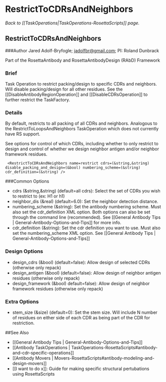 # RestrictToCDRsAndNeighbors
*Back to [[TaskOperations|TaskOperations-RosettaScripts]] page.*
## RestrictToCDRsAndNeighbors

###Author
Jared Adolf-Bryfogle; jadolfbr@gmail.com; 
PI: Roland Dunbrack

Part of the RosettaAntibody and RosettaAntibodyDesign (RAbD) Framework

### Brief
Task Operation to restrict packing/design to specific CDRs and neighbors. Will disable packing/design for all other residues.
See the [[DisableAntibodyRegionOperation]] and [[DisableCDRsOperation]] to further restrict the TaskFactory.

### Details 
By default, restricts to all packing of all CDRs and neighbors.  Analogous to the RestrictToLoopsAndNeighbors TaskOperation which does not currently have RS support. 

See options for control of which CDRs, including whether to only restrict to design and control of whether we design 
neighbor antigen and/or neighbor framework residues.

     <RestrictToCDRsAndNeighbors name=restrict cdrs=(&string,&string) disable_packing_and_design=(&bool) numbering_scheme=(&string) cdr_definition=(&string) />

###Common Options 

-   cdrs (&string,&string) (default=all cdrs):  Select the set of CDRs you wish to restrict to (ex: H1 or h1)
-   neighbor_dis (&real) (default=6.0): Set the neighbor detection distance.  
-   numbering_scheme (&string):  Set the antibody numbering scheme.  Must also set the cdr_definition XML option. Both options can also be set through the command line (recommended).  See [[General Antibody Tips | General-Antibody-Options-and-Tips]] for more info.
-   cdr_definition (&string): Set the cdr definition you want to use.  Must also set the numbering_scheme XML option.  See [[General Antibody Tips | General-Antibody-Options-and-Tips]]

### Design Options
-   design_cdrs (&bool) (default=false):  Allow design of selected CDRs (otherwise only repack)
-   design_antigen (&bool) (default=false): Allow design of neighbor antigen residues (otherwise only repack)
-   design_framework (&bool) default=false): Allow design of neighbor framework residues (otherwise only repack)
 

### Extra Options
-   stem_size (&size) (default=0): Set the stem size.  Will include N number of residues on either side of each CDR as being part of the CDR for restriction.

##See Also

* [[General Antibody Tips | General-Antibody-Options-and-Tips]]
* [[Antibody TaskOperations | TaskOperations-RosettaScripts#antibody-and-cdr-specific-operations]]
* [[Antibody Movers | Movers-RosettaScripts#antibody-modeling-and-design-movers]]
* [[I want to do x]]: Guide for making specific structural pertubations using RosettaScripts